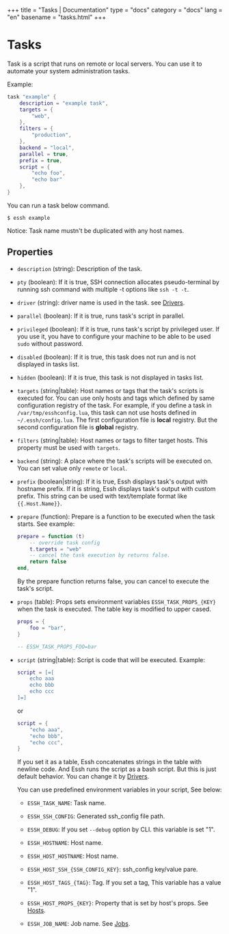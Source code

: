 +++
title = "Tasks | Documentation"
type = "docs"
category = "docs"
lang = "en"
basename = "tasks.html"
+++

# Tasks

Task is a script that runs on remote or local servers. You can use it to automate your system administration tasks.

Example:

~~~lua
task "example" {
    description = "example task",
    targets = {
        "web",
    },
    filters = {
        "production",
    },
    backend = "local",
    parallel = true,
    prefix = true,
    script = {
        "echo foo",
        "echo bar"
    },
}
~~~

You can run a task below command.

~~~
$ essh example
~~~

Notice: Task name mustn't be duplicated with any host names.

## Properties

* `description` (string): Description of the task.

* `pty` (boolean): If it is true, SSH connection allocates pseudo-terminal by running ssh command with multiple -t options like `ssh -t -t`.

* `driver` (string): driver name is used in the task. see [Drivers](drivers.html).

* `parallel` (boolean): If it is true, runs task's script in parallel.

* `privileged` (boolean): If it is true, runs task's script by privileged user. If you use it, you have to configure your machine to be able to be used `sudo` without password.

* `disabled` (boolean): If it is true, this task does not run and is not displayed in tasks list.

* `hidden` (boolean): If it is true, this task is not displayed in tasks list.

* `targets` (string|table): Host names or tags that the task's scripts is executed for. You can use only hosts and tags which defined by same configuration registry of the task. For example, if you define a task in `/var/tmp/esshconfig.lua`, this task can not use hosts defined in `~/.essh/config.lua`. The first configuration file is **local** registry. But the second configuration file is **global** registry.

* `filters` (string|table): Host names or tags to filter target hosts. This property must be used with `targets`.

* `backend` (string): A place where the task's scripts will be executed on. You can set value only `remote` or `local`.

* `prefix` (boolean|string): If it is true, Essh displays task's output with hostname prefix. If it is string, Essh displays task's output with custom prefix. This string can be used with text/template format like `{{.Host.Name}}`.

* `prepare` (function): Prepare is a function to be executed when the task starts. See example:

    ~~~lua
    prepare = function (t)
        -- override task config
        t.targets = "web"
        -- cancel the task execution by returns false.
        return false
    end,
    ~~~

    By the prepare function returns false, you can cancel to execute the task's script.

* `props` (table): Props sets environment variables `ESSH_TASK_PROPS_{KEY}` when the task is executed. The table key is modified to upper cased.

    ~~~lua
    props = {
        foo = "bar",
    }

    -- ESSH_TASK_PROPS_FOO=bar
    ~~~

* `script` (string|table): Script is code that will be executed. Example:

    ~~~lua
    script = [=[
        echo aaa
        echo bbb
        echo ccc
    ]=]
    ~~~

    or

    ~~~lua
    script = {
        "echo aaa",
        "echo bbb",
        "echo ccc",
    }
    ~~~

    If you set it as a table, Essh concatenates strings in the table with newline code. And Essh runs the script as a bash script. But this is just default behavior. You can change it by [Drivers](drivers.html).

    You can use predefined environment variables in your script, See below:

  * `ESSH_TASK_NAME`: Task name.

  * `ESSH_SSH_CONFIG`: Generated ssh_config file path.

  * `ESSH_DEBUG`: If you set `--debug` option by CLI. this variable is set "1".

  * `ESSH_HOSTNAME`: Host name.

  * `ESSH_HOST_HOSTNAME`: Host name.

  * `ESSH_HOST_SSH_{SSH_CONFIG_KEY}`: ssh_config key/value pare.

  * `ESSH_HOST_TAGS_{TAG}`: Tag. If you set a tag, This variable has a value "1".

  * `ESSH_HOST_PROPS_{KEY}`: Property that is set by host's props. See [Hosts](hosts.html).

  * `ESSH_JOB_NAME`: Job name. See [Jobs](jobs.html).